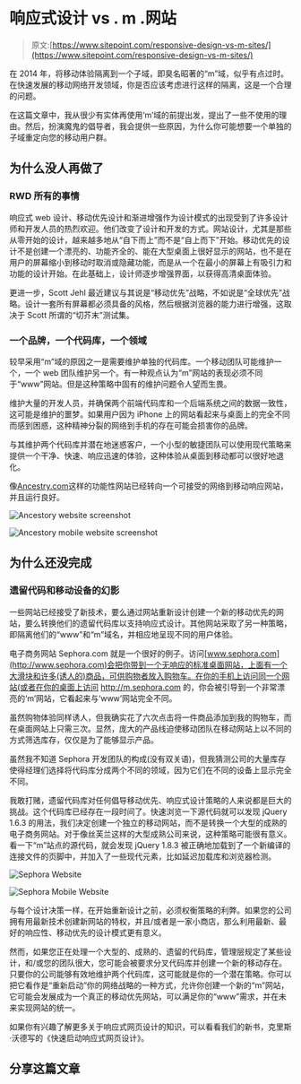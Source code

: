 # 响应式设计 vs . m .网站

> 原文:[https://www.sitepoint.com/responsive-design-vs-m-sites/](https://www.sitepoint.com/responsive-design-vs-m-sites/)

在 2014 年，将移动体验隔离到一个子域，即臭名昭著的“m”域，似乎有点过时。在快速发展的移动网络开发领域，你是否应该考虑进行这样的隔离，这是一个合理的问题。

在这篇文章中，我从很少有实体再使用‘m’域的前提出发，提出了一些不使用的理由。然后，扮演魔鬼的倡导者，我会提供一些原因，为什么你可能想要一个单独的子域重定向您的移动用户群。

## 为什么没人再做了

### RWD 所有的事情

响应式 web 设计、移动优先设计和渐进增强作为设计模式的出现受到了许多设计师和开发人员的热烈欢迎。他们改变了设计和开发的方式。网站设计，尤其是那些从零开始的设计，越来越多地从“自下而上”而不是“自上而下”开始。移动优先的设计不是创建一个漂亮的、功能齐全的、能在大型桌面上很好显示的网站，也不是在用户的屏幕缩小到移动时取消或隐藏功能，而是从一个在最小的屏幕上有吸引力和功能的设计开始。在此基础上，设计师逐步增强界面，以获得高清桌面体验。

更进一步，Scott Jehl 最近建议与其说是“移动优先”战略，不如说是“全球优先”战略。设计一套所有屏幕都必须具备的风格，然后根据浏览器的能力进行增强，这取决于 Scott 所谓的“切芥末”测试集。

### 一个品牌，一个代码库，一个领域

较早采用“m”域的原因之一是需要维护单独的代码库。一个移动团队可能维护一个，一个 web 团队维护另一个。有一种观点认为“m”网站的表现必须不同于“www”网站。但是这种策略中固有的维护问题令人望而生畏。

维护大量的开发人员，并确保两个前端代码库和一个后端系统之间的数据一致性，这可能是维护的噩梦。如果用户因为 iPhone 上的网站看起来与桌面上的完全不同而感到困惑，这种精神分裂的网络到手机的存在可能会损害你的品牌。

与其维护两个代码库并潜在地迷惑客户，一个小型的敏捷团队可以使用现代策略来提供一个干净、快速、响应迅速的体验，这种体验从桌面到移动都可以很好地退化。

像[Ancestry.com](http://www.ancestry.com)这样的功能性网站已经转向一个可接受的网络到移动响应网站，并且运行良好。

![Ancestory website screenshot](../Images/4596f6bf4dc946007e13cdd4c69522f4.png)

![Ancestory mobile website screenshot](../Images/ffbc6ef0684c4cc8a6a0fb42df7ea06b.png)

## 为什么还没完成

### 遗留代码和移动设备的幻影

一些网站已经接受了新技术，要么通过网站重新设计创建一个新的移动优先的网站，要么转换他们的遗留代码库以支持响应式设计。其他网站采取了另一种策略，即隔离他们的“www”和“m”域名，并相应地呈现不同的用户体验。

电子商务网站 Sephora.com 就是一个很好的例子。访问[www.sephora.com](http://www.sephora.com)会把你带到一个无响应的标准桌面网站，上面有一个大滑块和许多(诱人的)商品，可供购物者放入购物车。在你的手机上访问同一个网站(或者在你的桌面上访问 http://m.sephora.com 的，你会被引导到一个非常漂亮的‘m’网站，它看起来与‘www’网站完全不同。

虽然购物体验同样诱人，但我确实花了六次点击将一件商品添加到我的购物车，而在桌面网站上只需三次。显然，庞大的产品线迫使移动团队在移动网站上以不同的方式筛选库存，仅仅是为了能够显示产品。

虽然我不知道 Sephora 开发团队的构成(没有双关语)，但我猜测公司的大量库存使得经理们选择将代码库分成两个不同的领域，因为它们在不同的设备上显示完全不同。

我敢打赌，遗留代码库对任何倡导移动优先、响应式设计策略的人来说都是巨大的挑战。这个代码库已经存在一段时间了。快速浏览一下源代码就可以发现 jQuery 1.6.3 的用法，我们决定创建一个独立的移动网站，而不是转换一个大型的成熟的电子商务网站。对于像丝芙兰这样的大型成熟公司来说，这种策略可能很有意义。看一下“m”站点的源代码，就会发现 jQuery 1.8.3 被正确地加载到了一个新编译的连接文件的页脚中，并加入了一些现代元素，比如延迟加载库和浏览器检测。

![Sephora Website](../Images/2e64c6b83f541a43960fcb270a78c244.png)

![Sephora Mobile Website](../Images/71a34fa5010186cd1a1f3319130c5d26.png)

与每个设计决策一样，在开始重新设计之前，必须权衡策略的利弊。如果您的公司拥有用最新技术创建新网站的特权，并且/或者是一家小商店，那么利用最新、最好的响应性、移动优先的设计模式更有意义。

然而，如果您正在处理一个大型的、成熟的、遗留的代码库，管理层规定了某些设计，和/或您的团队很大，您可能会被要求分叉代码库并创建一个新的移动存在。只要你的公司能够有效地维护两个代码库，这可能就是你的一个潜在策略。你可以把它看作是“重新启动”你的网络战略的一种方式，允许你创建一个新的“m”网站，它可能会发展成为一个真正的移动优先网站，可以满足你的“www”需求，并在未来实现网站的统一。

如果你有兴趣了解更多关于响应式网页设计的知识，可以看看我们的新书，克里斯·沃德写的《快速启动响应式网页设计》。

## 分享这篇文章